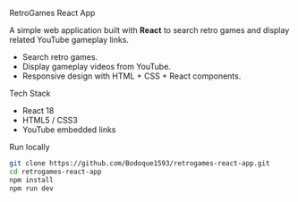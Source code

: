  RetroGames React App

A simple web application built with **React** to search retro games and display related YouTube gameplay links.


- Search retro games.
- Display gameplay videos from YouTube.
- Responsive design with HTML + CSS + React components.

 Tech Stack
- React 18
- HTML5 / CSS3
- YouTube embedded links

Run locally
```bash
git clone https://github.com/Bodoque1593/retrogames-react-app.git
cd retrogames-react-app
npm install
npm run dev 
